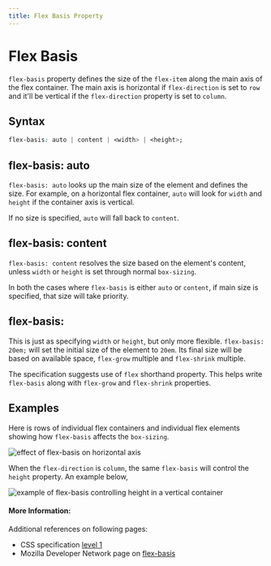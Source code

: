 ```yaml
---
title: Flex Basis Property
---
```

# Flex Basis 
`flex-basis` property defines the size of the `flex-item` along the main axis of the flex container. The main axis is horizontal if `flex-direction` is set to `row` and it'll be vertical if the `flex-direction` property is set to `column`.

## Syntax

```css
flex-basis: auto | content | <width> | <height>;
```

## flex-basis: auto

`flex-basis: auto` looks up the main size of the element and defines the size. For example, on a horizontal flex container, `auto` will look for `width` and `height` if the container axis is vertical.

If no size is specified, `auto` will fall back to `content`.

## flex-basis: content

`flex-basis: content` resolves the size based on the element's content, unless `width` or `height` is set through normal `box-sizing`.

In both the cases where `flex-basis` is either `auto` or `content`, if main size is specified, that size will take priority.

## flex-basis: <size>

This is just as specifying `width` or `height`, but only more flexible. `flex-basis: 20em;` will set the initial size of the element to `20em`. Its final size will be based on available space, `flex-grow` multiple and `flex-shrink` multiple.

The specification suggests use of `flex` shorthand property. This helps write `flex-basis` along with `flex-grow` and `flex-shrink` properties.

## Examples
Here is rows of individual flex containers and individual flex elements showing how `flex-basis` affects the `box-sizing`.

![effect of flex-basis on horizontal axis](https://vijayabharathib.github.io/fcc_guide_images/css/properties/flex-basis-horizontal.png)

When the `flex-direction` is `column`, the same `flex-basis` will control the `height` property. An example below,

![example of flex-basis controlling height in a vertical container](https://vijayabharathib.github.io/fcc_guide_images/css/properties/flex-basis-vertical.png)

#### More Information:
Additional references on following pages:
* CSS specification [level 1](https://drafts.csswg.org/css-flexbox-1/)
* Mozilla Developer Network page on [flex-basis](https://developer.mozilla.org/en-US/docs/Web/CSS/flex-basis#content)